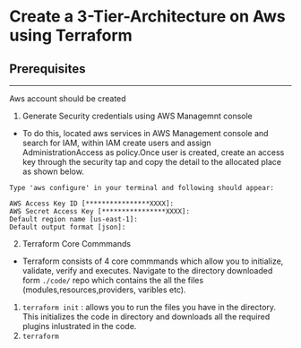 # Create a 3-Tier-Architecture on Aws using Terraform

## Prerequisites

---

Aws account should be created

1. Generate Security credentials using AWS Managemnt console
- To do this, located aws services in AWS Management console and search for IAM, within IAM create users and assign AdministrationAccess as policy.Once user is created, create an access key through the security tap and copy the detail to the allocated place as shown below.

```
Type 'aws configure' in your terminal and following should appear:

AWS Access Key ID [****************XXXX]:
AWS Secret Access Key [****************XXXX]:
Default region name [us-east-1]:
Default output format [json]:
```
2. Terraform Core Commmands
- Terraform consists of 4 core commmands which allow you to initialize, validate, verify and executes. Navigate to the directory downloaded form `./code/` repo which contains the all the files (modules,resources,providers, varibles etc).

1. `terraform init` : allows you to run the files you have in the directory. This initializes the code in directory and downloads all the required plugins inlustrated in the code.
2. `terraform`